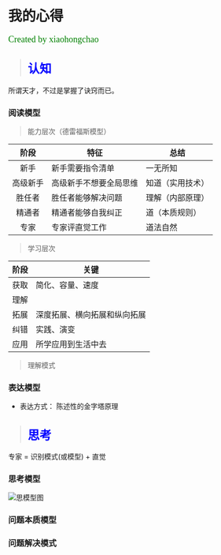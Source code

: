 # 我的心得 
<font face="微软雅黑" color="green" size="4">Created by xiaohongchao</font>

>## <font face="微软雅黑" color="blue" size="5">认知</font>
所谓天才，不过是掌握了诀窍而已。

### 阅读模型
>能力层次（德雷福斯模型）
 
| 阶段 | 特征 | 总结 |  
| :-: | - | - |  
| 新手 | 新手需要指令清单| 一无所知 |  
| 高级新手 | 高级新手不想要全局思维 | 知道（实用技术） |  
| 胜任者 | 胜任者能够解决问题 | 理解（内部原理） |  
| 精通者 | 精通者能够自我纠正 | 道（本质规则） |  
| 专家 | 专家评直觉工作 | 道法自然 |  

>学习层次

| 阶段 | 关键 |  
| :-: | - |  
| 获取 | 简化、容量、速度 |  
| 理解 |  |  
| 拓展 | 深度拓展、横向拓展和纵向拓展 |  
| 纠错 | 实践、演变 |  
| 应用 | 所学应用到生活中去 |  

>理解模式

### 表达模型
* 表达方式：
	陈述性的金字塔原理


>## <font face="微软雅黑" color="blue" size="5">思考</font>
专家 = 识别模式(或模型) + 直觉

### 思考模型
![思模型图](https://github.com/xiaohc/wisdom/blob/master/resources/LearningModel.png?raw=true)


### 问题本质模型

### 问题解决模式
